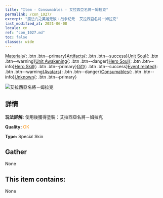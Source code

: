 ```yaml
---
title: "Item - Consumables - 艾拉西亞名將－姆拉克"
permalink: /con_1027/
excerpt: "魔法门之英雄无敌：战争纪元  艾拉西亞名將－姆拉克"
last_modified_at: 2021-06-08
locale: cn
ref: "con_1027.md"
toc: false
classes: wide
---
```

 [Materials](/ItemsCN/){: .btn .btn--primary}[Artifacts](/ItemsCN/Artifacts/){: .btn .btn--success}[Unit Soul](/ItemsCN/UnitSoul/){: .btn .btn--warning}[Unit Awakening](/ItemsCN/UnitAwakening/){: .btn .btn--danger}[Hero Soul](/ItemsCN/HeroSoul/){: .btn .btn--info}[Hero Skill](/ItemsCN/HeroSkill/){: .btn .btn--primary}[Gift](/ItemsCN/Gift/){: .btn .btn--success}[Event related](/ItemsCN/Events/){: .btn .btn--warning}[Avatars](/ItemsCN/Avatars/){: .btn .btn--danger}[Consumables](/ItemsCN/Consumables/){: .btn .btn--info}[Unknown](/ItemsCN/Unknown/){: .btn .btn--primary}

 ![艾拉西亞名將－姆拉克](/images/h/h_Mullich2.jpg)

## 詳情
 **玩法詳解:** 使用後獲得塗裝：艾拉西亞名將－姆拉克

 **Quality:** <span style="color: #FF8C00">OK</span>

 **Type:** Special Skin

## Gather

  None

## This item contains:

  None

